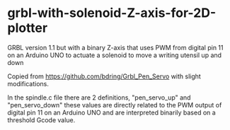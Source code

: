 # grbl-with-solenoid-Z-axis-for-2D-plotter
GRBL version 1.1 but with a binary Z-axis that uses PWM from digital pin 11 on an Arduino UNO to actuate a solenoid to move a writing utensil up and down

Copied from https://github.com/bdring/Grbl_Pen_Servo with slight modifications.  

In the spindle.c file there are 2 definitions, "pen_servo_up" and "pen_servo_down" these values are directly related to the PWM output of digital pin 11 on an Arduino UNO and are interpreted binarily based on a threshold Gcode value.

